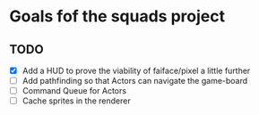 # Goals fof the squads project

## TODO

- [x] Add a HUD to prove the viability of faiface/pixel a little further
- [ ] Add pathfinding so that Actors can navigate the game-board
- [ ] Command Queue for Actors
- [ ] Cache sprites in the renderer
